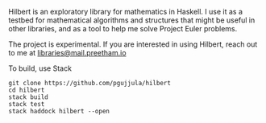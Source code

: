 Hilbert is an exploratory library for mathematics in Haskell. I use it as a 
testbed for mathematical algorithms and structures that might be useful in other
libraries, and as a tool to help me solve Project Euler problems.

The project is experimental. If you are interested in using Hilbert, reach out
to me at libraries@mail.preetham.io

To build, use Stack
```
git clone https://github.com/pgujjula/hilbert
cd hilbert
stack build
stack test
stack haddock hilbert --open
```
